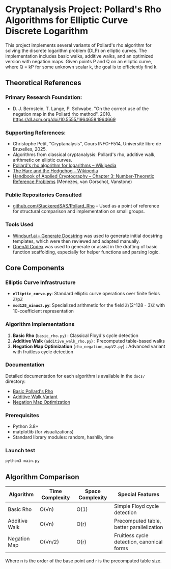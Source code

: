 # Cryptanalysis Project: Pollard's Rho Algorithms for Elliptic Curve Discrete Logarithm

This project implements several variants of Pollard's rho algorithm for solving the discrete logarithm problem (DLP) on elliptic curves. The implementation includes basic walks, additive walks, and an optimized version with negation maps. Given points P and Q on an elliptic curve, where Q = kP for some unknown scalar k, the goal is to efficiently find k.


## Theoretical References

### Primary Research Foundation:
- D. J. Bernstein, T. Lange, P. Schwabe. "On the correct use of the negation map in the Pollard rho method". 2010. https://dl.acm.org/doi/10.5555/1964658.1964669

### Supporting References:
- Christophe Petit, "Cryptanalysis", Cours INFO-F514, Université libre de Bruxelles, 2025.
- Algorithms from classical cryptanalysis: Pollard's rho, additive walk, arithmetic on elliptic curves.
- [Pollard's rho algorithm for logarithms – Wikipedia](https://en.wikipedia.org/wiki/Pollard%27s_rho_algorithm_for_logarithms)
- [The Hare and the Hedgehog – Wikipedia](https://en.wikipedia.org/wiki/The_Hare_and_the_Hedgehog)
- [Handbook of Applied Cryptography – Chapter 3: Number-Theoretic Reference Problems](https://cacr.uwaterloo.ca/hac/about/chap3.pdf) (Menezes, van Oorschot, Vanstone)

### Public Repositories Consulted

- [github.com/StackeredSAS/Pollard_Rho](https://github.com/StackeredSAS/Pollard_Rho/tree/main) – Used as a point of reference for structural comparison and implementation on small groups.

### Tools Used

- [Windsurf.ai – Generate Docstring](https://windso.rs/) was used to generate initial docstring templates, which were then reviewed and adapted manually.
- [OpenAI Codex](https://openai.com/blog/openai-codex) was used to generate or assist in the drafting of basic function scaffolding, especially for helper functions and parsing logic.


## Core Components

### Elliptic Curve Infrastructure
- **`elliptic_curve.py`**: Standard elliptic curve operations over finite fields ℤ/pℤ
- **`mod128_minus3.py`**: Specialized arithmetic for the field ℤ/(2^128 - 3)ℤ with 10-coefficient representation

### Algorithm Implementations
1. **Basic Rho** (`basic_rho.py`) : Classical Floyd's cycle detection
2. **Additive Walk** (`additive_walk_rho.py`) : Precomputed table-based walks
3. **Negation Map Optimization** (`rho_negation_mapV2.py`) : Advanced variant with fruitless cycle detection

### Documentation
Detailed documentation for each algorithm is available in the `docs/` directory:
- [Basic Pollard's Rho](docs/basic-rho.md)
- [Additive Walk Variant](docs/additive-walk.md)
- [Negation Map Optimization](docs/negation-map.md)

### Prerequisites
- Python 3.8+
- matplotlib (for visualizations)
- Standard library modules: random, hashlib, time

### Launch test

```python
python3 main.py
```

## Algorithm Comparison

| Algorithm | Time Complexity | Space Complexity | Special Features |
|-----------|----------------|------------------|------------------|
| Basic Rho | O(√n) | O(1) | Simple Floyd cycle detection |
| Additive Walk | O(√n) | O(r) | Precomputed table, better parallelization |
| Negation Map | O(√n/2) | O(r) | Fruitless cycle detection, canonical forms |

Where n is the order of the base point and r is the precomputed table size.
